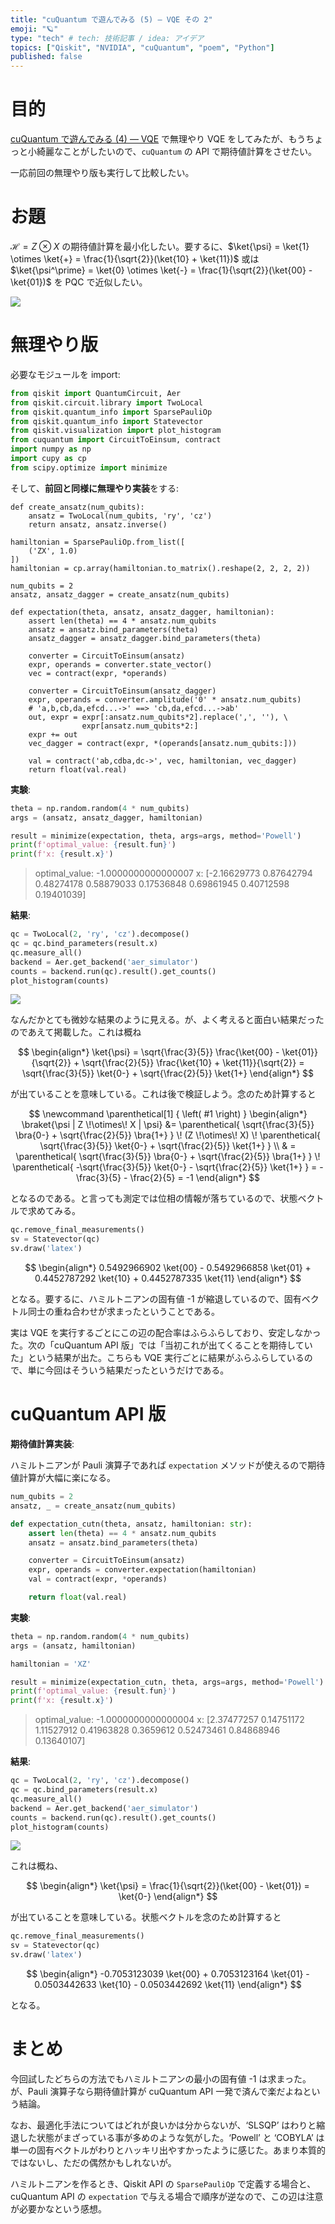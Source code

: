```yaml
---
title: "cuQuantum で遊んでみる (5) — VQE その 2"
emoji: "🪐"
type: "tech" # tech: 技術記事 / idea: アイデア
topics: ["Qiskit", "NVIDIA", "cuQuantum", "poem", "Python"]
published: false
---
```


# 目的

[cuQuantum で遊んでみる (4) — VQE](/derwind/articles/dwd-cuquantum04) で無理やり VQE をしてみたが、もうちょっと小綺麗なことがしたいので、`cuQuantum` の API で期待値計算をさせたい。

一応前回の無理やり版も実行して比較したい。

# お題

$\mathcal{H} = Z \otimes X$ の期待値計算を最小化したい。要するに、$\ket{\psi} = \ket{1} \otimes \ket{+} = \frac{1}{\sqrt{2}}(\ket{10} + \ket{11})$ 或は $\ket{\psi^\prime} = \ket{0} \otimes \ket{-} = \frac{1}{\sqrt{2}}(\ket{00} - \ket{01})$ を PQC で近似したい。

![](/images/dwd-cuquantum05/001.png)

# 無理やり版

必要なモジュールを import:

```python
from qiskit import QuantumCircuit, Aer
from qiskit.circuit.library import TwoLocal
from qiskit.quantum_info import SparsePauliOp
from qiskit.quantum_info import Statevector
from qiskit.visualization import plot_histogram
from cuquantum import CircuitToEinsum, contract
import numpy as np
import cupy as cp
from scipy.optimize import minimize
```

そして、**前回と同様に無理やり実装**をする:

```
def create_ansatz(num_qubits):
    ansatz = TwoLocal(num_qubits, 'ry', 'cz')
    return ansatz, ansatz.inverse()

hamiltonian = SparsePauliOp.from_list([
    ('ZX', 1.0)
])
hamiltonian = cp.array(hamiltonian.to_matrix().reshape(2, 2, 2, 2))

num_qubits = 2
ansatz, ansatz_dagger = create_ansatz(num_qubits)

def expectation(theta, ansatz, ansatz_dagger, hamiltonian):
    assert len(theta) == 4 * ansatz.num_qubits
    ansatz = ansatz.bind_parameters(theta)
    ansatz_dagger = ansatz_dagger.bind_parameters(theta)

    converter = CircuitToEinsum(ansatz)
    expr, operands = converter.state_vector()
    vec = contract(expr, *operands)

    converter = CircuitToEinsum(ansatz_dagger)
    expr, operands = converter.amplitude('0' * ansatz.num_qubits)
    # 'a,b,cb,da,efcd...->' ==> 'cb,da,efcd...->ab'
    out, expr = expr[:ansatz.num_qubits*2].replace(',', ''), \
                expr[ansatz.num_qubits*2:]
    expr += out
    vec_dagger = contract(expr, *(operands[ansatz.num_qubits:]))

    val = contract('ab,cdba,dc->', vec, hamiltonian, vec_dagger)
    return float(val.real)
```

**実験**:

```python
theta = np.random.random(4 * num_qubits)
args = (ansatz, ansatz_dagger, hamiltonian)

result = minimize(expectation, theta, args=args, method='Powell')
print(f'optimal_value: {result.fun}')
print(f'x: {result.x}')
```

> optimal_value: -1.0000000000000007
> x: [-2.16629773  0.87642794  0.48274178  0.58879033  0.17536848  0.69861945
  0.40712598  0.19401039]

**結果**:

```python
qc = TwoLocal(2, 'ry', 'cz').decompose()
qc = qc.bind_parameters(result.x)
qc.measure_all()
backend = Aer.get_backend('aer_simulator')
counts = backend.run(qc).result().get_counts()
plot_histogram(counts)
```

![](/images/dwd-cuquantum05/002.png)

なんだかとても微妙な結果のように見える。が、よく考えると面白い結果だったのであえて掲載した。これは概ね

$$
\begin{align*}
\ket{\psi} = \sqrt{\frac{3}{5}} \frac{\ket{00} - \ket{01}}{\sqrt{2}} + \sqrt{\frac{2}{5}} \frac{\ket{10} + \ket{11}}{\sqrt{2}} = \sqrt{\frac{3}{5}} \ket{0-} + \sqrt{\frac{2}{5}} \ket{1+}
\end{align*}
$$

が出ていることを意味している。これは後で検証しよう。念のため計算すると

$$
\newcommand \parenthetical[1] { \left( #1 \right) }
\begin{align*}
\braket{\psi | Z \!\otimes\! X | \psi} &= \parenthetical{ \sqrt{\frac{3}{5}} \bra{0-} + \sqrt{\frac{2}{5}} \bra{1+} } \! (Z \!\otimes\! X) \! \parenthetical{ \sqrt{\frac{3}{5}} \ket{0-} + \sqrt{\frac{2}{5}} \ket{1+} } \\
& = \parenthetical{ \sqrt{\frac{3}{5}} \bra{0-} + \sqrt{\frac{2}{5}} \bra{1+} } \! \parenthetical{ -\sqrt{\frac{3}{5}} \ket{0-} - \sqrt{\frac{2}{5}} \ket{1+} } = - \frac{3}{5} - \frac{2}{5} = -1
\end{align*}
$$

となるのである。と言っても測定では位相の情報が落ちているので、状態ベクトルで求めてみる。

```python
qc.remove_final_measurements()
sv = Statevector(qc)
sv.draw('latex')
```

$$
\begin{align*}
0.5492966902 \ket{00} - 0.5492966858 \ket{01} + 0.4452787292 \ket{10} + 0.4452787335 \ket{11}
\end{align*}
$$

となる。要するに、ハミルトニアンの固有値 -1 が縮退しているので、固有ベクトル同士の重ね合わせが求まったということである。

実は VQE を実行するごとにこの辺の配合率はふらふらしており、安定しなかった。次の「cuQuantum API 版」では「当初これが出てくることを期待していた」という結果が出た。こちらも VQE 実行ごとに結果がふらふらしているので、単に今回はそういう結果だったというだけである。



# cuQuantum API 版

**期待値計算実装**:

ハミルトニアンが Pauli 演算子であれば `expectation` メソッドが使えるので期待値計算が大幅に楽になる。

```python
num_qubits = 2
ansatz, _ = create_ansatz(num_qubits)

def expectation_cutn(theta, ansatz, hamiltonian: str):
    assert len(theta) == 4 * ansatz.num_qubits
    ansatz = ansatz.bind_parameters(theta)

    converter = CircuitToEinsum(ansatz)
    expr, operands = converter.expectation(hamiltonian)
    val = contract(expr, *operands)

    return float(val.real)
```

**実験**:

```python
theta = np.random.random(4 * num_qubits)
args = (ansatz, hamiltonian)

hamiltonian = 'XZ'

result = minimize(expectation_cutn, theta, args=args, method='Powell')
print(f'optimal_value: {result.fun}')
print(f'x: {result.x}')
```

> optimal_value: -1.0000000000000004
> x: [2.37477257 0.14751172 1.11527912 0.41963828 0.3659612  0.52473461
 0.84868946 0.13640107]

**結果**:

```python
qc = TwoLocal(2, 'ry', 'cz').decompose()
qc = qc.bind_parameters(result.x)
qc.measure_all()
backend = Aer.get_backend('aer_simulator')
counts = backend.run(qc).result().get_counts()
plot_histogram(counts)
```

![](/images/dwd-cuquantum05/003.png)

これは概ね、

$$
\begin{align*}
\ket{\psi} = \frac{1}{\sqrt{2}}(\ket{00} - \ket{01}) = \ket{0-}
\end{align*}
$$

が出ていることを意味している。状態ベクトルを念のため計算すると

```python
qc.remove_final_measurements()
sv = Statevector(qc)
sv.draw('latex')
```

$$
\begin{align*}
-0.7053123039 \ket{00} + 0.7053123164 \ket{01} - 0.0503442633 \ket{10} - 0.0503442692 \ket{11}
\end{align*}
$$

となる。

# まとめ

今回試したどちらの方法でもハミルトニアンの最小の固有値 -1 は求まった。が、Pauli 演算子なら期待値計算が cuQuantum API 一発で済んで楽だよねという結論。

なお、最適化手法についてはどれが良いかは分からないが、‘SLSQP’ はわりと縮退した状態がまざっている事が多めのような気がした。‘Powell’ と ‘COBYLA’ は単一の固有ベクトルがわりとハッキリ出やすかったように感じた。あまり本質的ではないし、ただの偶然かもしれないが。

ハミルトニアンを作るとき、Qiskit API の `SparsePauliOp` で定義する場合と、cuQuantum API の `expectation` で与える場合で順序が逆なので、この辺は注意が必要かなという感想。
